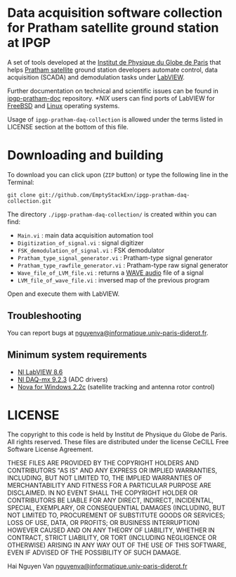 Data acquisition software collection for Pratham satellite ground station at IPGP
==============

A set of tools developed at the [Institut de Physique du Globe de Paris](http://www.ipgp.fr) that helps [Pratham satellite](http://www.aero.iitb.ac.in/pratham/) ground station developers automate control, data acquisition (SCADA) and demodulation tasks under [LabVIEW](http://www.ni.com/labview/).

Further documentation on technical and scientific issues can be found in [ipgp-pratham-doc](https://github.com/EmptyStackExn/ipgp-pratham-doc) repository. _*NIX_ users can find ports of LabVIEW for [FreeBSD](http://people.freebsd.org/~murray/daq.html#labview) and [Linux](http://www.ni.com/white-paper/11786/en) operating systems.

Usage of `ipgp-pratham-daq-collection` is allowed under the terms listed in LICENSE section at the bottom of this file.


Downloading and building
=============

To download you can click upon (`ZIP` button) or type the following line in the Terminal:

	git clone git://github.com/EmptyStackExn/ipgp-pratham-daq-collection.git

The directory `./ipgp-pratham-daq-collection/` is created within you can find:

- `Main.vi` : main data acquisition automation tool
- `Digitization_of_signal.vi` : signal digitizer
- `FSK_demodulation_of_signal.vi` : FSK demodulator
- `Pratham_type_signal_generator.vi` : Pratham-type signal generator
- `Pratham_type_rawfile_generator.vi` : Pratham-type raw signal generator
- `Wave_file_of_LVM_file.vi` : returns a [WAVE audio](http://www-mmsp.ece.mcgill.ca/Documents/AudioFormats/WAVE/WAVE.html) file of a signal
- `LVM_file_of_wave_file.vi` : inversed map of the previous program

Open and execute them with LabVIEW.

Troubleshooting
---------------

You can report bugs at <nguyenva@informatique.univ-paris-diderot.fr>.


Minimum system requirements
---------------------------

- [NI LabVIEW 8.6](http://digital.ni.com/src.nsf/websearch/968B3DF8AD48394D86257880005141A8?OpenDocument&node=node=203014_us)
- [NI DAQ-mx 9.2.3](http://joule.ni.com/nidu/cds/view/p/id/2260/lang/fr) (ADC drivers)
- [Nova for Windows 2.2c](http://www.nlsa.com/uploads/nfw21v/nova_21v_download.html) (satellite tracking and antenna rotor control)

LICENSE
=======

The copyright to this code is held by Institut de Physique du Globe de Paris. All rights reserved. These files are distributed under the license CeCILL Free Software License Agreement.

THESE FILES ARE PROVIDED BY THE COPYRIGHT HOLDERS AND CONTRIBUTORS "AS IS" AND ANY EXPRESS OR IMPLIED WARRANTIES, INCLUDING, BUT NOT LIMITED TO, THE IMPLIED WARRANTIES OF MERCHANTABILITY AND FITNESS FOR A PARTICULAR PURPOSE ARE DISCLAIMED. IN NO EVENT SHALL THE COPYRIGHT HOLDER OR CONTRIBUTORS BE LIABLE FOR ANY DIRECT, INDIRECT, INCIDENTAL, SPECIAL, EXEMPLARY, OR CONSEQUENTIAL DAMAGES (INCLUDING, BUT NOT LIMITED TO, PROCUREMENT OF SUBSTITUTE GOODS OR SERVICES; LOSS OF USE, DATA, OR PROFITS; OR BUSINESS INTERRUPTION) HOWEVER CAUSED AND ON ANY THEORY OF LIABILITY, WHETHER IN CONTRACT, STRICT LIABILITY, OR TORT (INCLUDING NEGLIGENCE OR OTHERWISE) ARISING IN ANY WAY OUT OF THE USE OF THIS SOFTWARE, EVEN IF ADVISED OF THE POSSIBILITY OF SUCH DAMAGE.

Hai Nguyen Van <nguyenva@informatique.univ-paris-diderot.fr>
